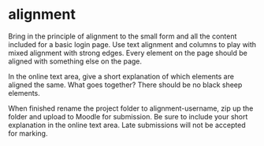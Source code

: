 # alignment
Bring in the principle of alignment to the small form and all the content included for a basic login page. Use text alignment and columns to play with mixed alignment with strong edges. Every element on the page should be aligned with something else on the page. 

In the online text area, give a short explanation of which elements are aligned the same. What goes together? There should be no black sheep elements.

When finished rename the project folder to alignment-username, zip up the folder and upload to Moodle for submission. Be sure to include your short explanation in the online text area. Late submissions will not be accepted for marking.
